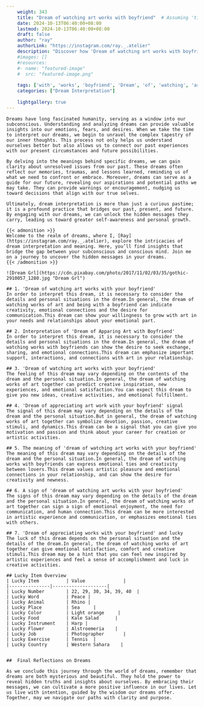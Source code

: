 ```yaml
---
    weight: 343
    title: "Dream of watching art works with boyfriend"  # Assuming 'title' column exists
    date: 2024-10-13T06:40:00+08:00
    lastmod: 2024-10-13T06:40:00+08:00
    draft: false
    author: "ray"
    authorLink: "https://instagram.com/ray._.atelier"
    description: "Discover how 'Dream of watching art works with boyfriend' can interpret your future and uncover its significant meanings in your life."
    #images: []
    #resources:
    #- name: "featured-image"
    #  src: "featured-image.png"
    
    tags: ['with', 'works', 'boyfriend', 'Dream', 'of', 'watching', 'art']
    categories: ["Dream Interpretation"]
    
    lightgallery: true
---
```

    
    Dreams have long fascinated humanity, serving as a window into our subconscious. Understanding and analyzing dreams can provide valuable insights into our emotions, fears, and desires. When we take the time to interpret our dreams, we begin to unravel the complex tapestry of our inner thoughts. This process not only helps us understand ourselves better but also allows us to connect our past experiences with our present circumstances and future possibilities.
    
    By delving into the meanings behind specific dreams, we can gain clarity about unresolved issues from our past. These dreams often reflect our memories, traumas, and lessons learned, reminding us of what we need to confront or embrace. Moreover, dreams can serve as a guide for our future, revealing our aspirations and potential paths we may take. They can provide warnings or encouragement, nudging us toward decisions that align with our true selves.
    
    Ultimately, dream interpretation is more than just a curious pastime; it is a profound practice that bridges our past, present, and future. By engaging with our dreams, we can unlock the hidden messages they carry, leading us toward greater self-awareness and personal growth.
    
    {{< admonition >}}
    Welcome to the realm of dreams, where I, [Ray](https://instagram.com/ray._.atelier), explore the intricacies of dream interpretation and meaning. Here, you’ll find insights that bridge the gap between your subconscious and conscious mind. Join me on a journey to uncover the hidden messages in your dreams.
    {{< /admonition >}}
    
    ![Dream Grl](https://cdn.pixabay.com/photo/2017/11/02/03/35/gothic-2910057_1280.jpg "Dream Grl")
    
    ## 1. 'Dream of watching art works with your boyfriend'
    In order to interpret this dream, it is necessary to consider the details and personal situations in the dream.In general, the dream of watching works of art and being with a boyfriend can indicate creativity, emotional connections and the desire for communication.This dream can show your willingness to grow with art in your needs and relationships about your emotional part.
    
    ## 2. Interpretation of 'Dream of Apparing Art with Boyfriend'
    In order to interpret this dream, it is necessary to consider the details and personal situations in the dream.In general, the dream of watching works with boyfriends can show the desire to seek exchange, sharing, and emotional connections.This dream can emphasize important support, interactions, and connections with art in your relationship.
    
    ## 3. 'Dream of watching art works with your boyfriend'
    The feeling of this dream may vary depending on the contents of the dream and the personal situation.In general, the dream of watching works of art together can predict creative inspiration, new experiences, and emotional satisfaction.You can expect this dream to give you new ideas, creative activities, and emotional fulfillment.
    
    ## 4. 'Dream of appreciating art work with your boyfriend' signal
    The signal of this dream may vary depending on the details of the dream and the personal situation.But in general, the dream of watching works of art together can symbolize devotion, passion, creative stimuli, and dynamics.This dream can be a signal that you can give you motivation and passion and think about your career for creation or artistic activities.
    
    ## 5. The meaning of 'dream of watching art works with your boyfriend'
    The meaning of this dream may vary depending on the details of the dream and the personal situation.In general, the dream of watching works with boyfriends can express emotional ties and creativity between lovers.This dream values artistic pleasure and emotional connections in your relationship, and can show the desire for creativity and newness.
    
    ## 6. A sign of 'dream of watching art works with your boyfriend'
    The signs of this dream may vary depending on the details of the dream and the personal situation.In general, the dream of watching works of art together can sign a sign of emotional enjoyment, the need for communication, and human connection.This dream can be more interested in artistic experience and communication, or emphasizes emotional ties with others.
    
    ## 7. 'Dream of appreciating works with your boyfriend' and lucky
    The luck of this dream depends on the personal situation and the details of the dream.In general, the dream of watching works of art together can give emotional satisfaction, comfort and creative stimuli.This dream may be a hint that you can feel new inspired by artistic experiences and feel a sense of accomplishment and luck in creative activities.
    
    ## Lucky Item Overview
    | Lucky Item          | Value              |
    |---------------|--------------------|
    | Lucky Number        | 22, 29, 30, 34, 39, 40  |
    | Lucky Word          | Peace |
    | Lucky Animal        | Rhino |
    | Lucky Place         | Sea     |
    | Lucky Color         | Light orange     |
    | Lucky Food          | Kale Salad      |
    | Lucky Instrument    | Harp |
    | Lucky Flower        | Alstroemeria    |
    | Lucky Job           | Photographer       |
    | Lucky Exercise      | Tennis  |
    | Lucky Country       | Western Sahara    |
    
    
    ##  Final Reflections on Dreams
    
    As we conclude this journey through the world of dreams, remember that dreams are both mysterious and beautiful. They hold the power to reveal hidden truths and insights about ourselves. By embracing their messages, we can cultivate a more positive influence in our lives. Let us live with intention, guided by the wisdom our dreams offer. Together, may we navigate our paths with clarity and purpose.
    